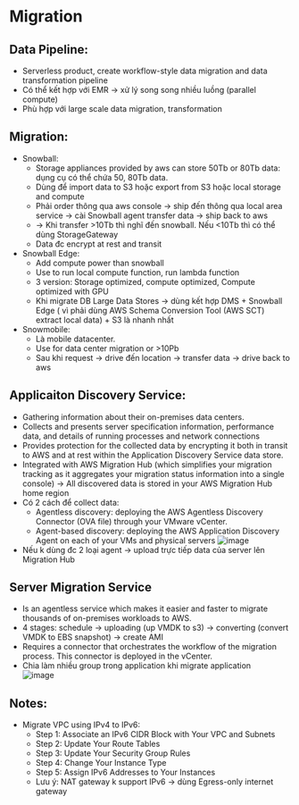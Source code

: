 # Migration

## Data Pipeline:
 - Serverless product, create workflow-style data migration and data transformation pipeline
 - Có thể kết hợp với EMR -> xử lý song song nhiều luồng (parallel compute)
 - Phù hợp với large scale data migration, transformation
 
## Migration:
  - Snowball: 
    - Storage appliances provided by aws can store 50Tb or 80Tb data: dụng cụ có thể chứa 50, 80Tb data.
    - Dùng để import data to S3 hoặc export from S3 hoặc local storage and compute
    - Phải order thông qua aws console -> ship đến thông qua local area service -> cài Snowball agent transfer data -> ship 
  back to aws
    - -> Khi transfer >10Tb thì nghĩ đến snowball. Nếu <10Tb thì có thể dùng StorageGateway
    - Data đc encrypt at rest and transit
  - Snowball Edge:
    - Add compute power than snowball
    - Use to run local compute function, run lambda function
    - 3 version: Storage optimized, compute optimized, Compute optimized with GPU
    - Khi migrate DB Large Data Stores -> dùng kết hợp DMS + Snowball Edge ( vì phải dùng AWS Schema Conversion Tool (AWS SCT) extract local data) + S3 là nhanh nhất
  - Snowmobile:
    - Là mobile datacenter. 
    - Use for data center migration or >10Pb
    - Sau khi request -> drive đến location -> transfer data -> drive back to aws

## Applicaiton Discovery Service:
  - Gathering information about their on-premises data centers.
  - Collects and presents server specification information, performance data, and details of running processes and network connections
  - Provides protection for the collected data by encrypting it both in transit to AWS and at rest within the Application Discovery Service data store.
  - Integrated with AWS Migration Hub (which simplifies your migration tracking as it aggregates your migration status information into a single console) -> All discovered data is stored in your AWS Migration Hub home region
  - Có 2 cách để collect data:
    - Agentless discovery: deploying the AWS Agentless Discovery Connector (OVA file) through your VMware vCenter.
    - Agent-based discovery: deploying the AWS Application Discovery Agent on each of your VMs and physical servers
  ![image](https://user-images.githubusercontent.com/40649408/70844237-98b78580-1e81-11ea-8377-65e062587236.png)
 - Nếu k dùng đc 2 loại agent -> upload trực tiếp data của server lên Migration Hub

## Server Migration Service
  - Is an agentless service which makes it easier and faster to migrate thousands of on-premises workloads to AWS.
  - 4 stages: schedule -> uploading (up VMDK to s3) -> converting (convert VMDK to EBS snapshot) -> create AMI
  - Requires a connector that orchestrates the workflow of the migration process. This connector is deployed in the vCenter.
  - Chia làm nhiều group trong application khi migrate application    
  ![image](https://user-images.githubusercontent.com/40649408/70844423-357b2280-1e84-11ea-8c0a-37553bb7677b.png)


## Notes:
  - Migrate VPC using IPv4 to IPv6:
    - Step 1: Associate an IPv6 CIDR Block with Your VPC and Subnets
    - Step 2: Update Your Route Tables
    - Step 3: Update Your Security Group Rules
    - Step 4: Change Your Instance Type
    - Step 5: Assign IPv6 Addresses to Your Instances
    - Lưu ý: NAT gateway k support IPv6 -> dùng Egress-only internet gateway
